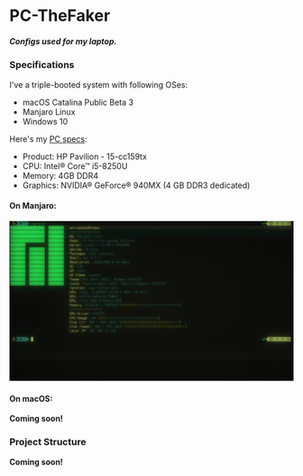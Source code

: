 # PC-TheFaker
##### Configs used for my laptop.

### Specifications
I've a triple-booted system with following OSes:
- macOS Catalina Public Beta 3
- Manjaro Linux
- Windows 10

Here's my [PC specs](https://support.hp.com/in-en/document/c05930048):
- Product: HP Pavilion - 15-cc159tx
- CPU: Intel® Core™ i5-8250U
- Memory: 4GB DDR4
- Graphics: NVIDIA® GeForce® 940MX (4 GB DDR3 dedicated)

#### On Manjaro:
![Neofetch | Manjaro](linux/screenshots/Screenshot_20190716_184235.png)

#### On macOS:
**Coming soon!**

### Project Structure
**Coming soon!**
